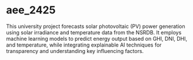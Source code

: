 # aee_2425
This university project forecasts solar photovoltaic (PV) power generation using solar irradiance and temperature data from the NSRDB. It employs machine learning models to predict energy output based on GHI, DNI, DHI, and temperature, while integrating explainable AI techniques for transparency and understanding key influencing factors.
